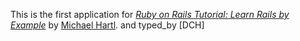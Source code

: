 This is the first application for
[*Ruby on Rails Tutorial: Learn Rails by Example*](http://railstutorial.org/)
by [Michael Hartl](http://michaelhartl.com/).
and typed_by [DCH]
